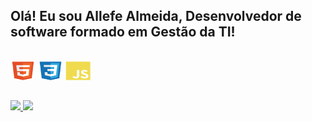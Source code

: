 <h2>Olá! Eu sou Allefe Almeida, Desenvolvedor de software formado em Gestão da TI!</h2>

<div style="display: inline_block"><br>
  <img aling="center" alt="HTML" height="30" width="40" src="https://raw.githubusercontent.com/devicons/devicon/master/icons/html5/html5-original.svg">
  <img aling="center" alt="CSS" height="30" width="40" src="https://raw.githubusercontent.com/devicons/devicon/master/icons/css3/css3-original.svg">
  <img aling="center" alt="JS" height="30" width="40" src="https://raw.githubusercontent.com/devicons/devicon/master/icons/javascript/javascript-plain.svg">
</div>

##

<div>
<a href="https://github.com/Allefe-Almeida">
<img loading="lazy" height="180em" src="https://github-readme-stats.vercel.app/api/top-langs/?username=Allefe-Almeida&layout=compact&langs_count=7&theme=tokyonight"/>
<img loading="lazy" height="180em" src="https://github-readme-stats.vercel.app/api?username=Allefe-Almeida&show_icons=true&theme=tokyonight&include_all_commits=true&count_private=true"/>
</div>
